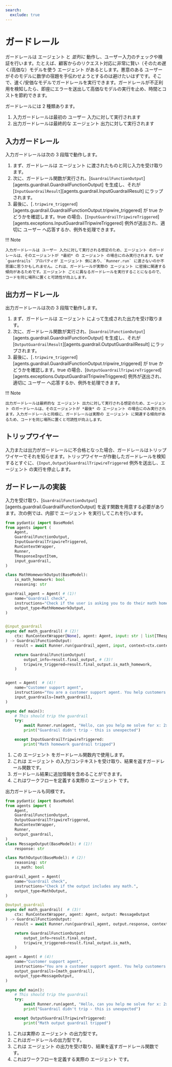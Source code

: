 ```yaml
---
search:
  exclude: true
---
```

# ガードレール

ガードレールは エージェント と _並列に_ 動作し、ユーザー入力のチェックや検証を行います。たとえば、顧客からのリクエスト対応に非常に賢い（そのため遅く/高価な）モデルを使う エージェント があるとします。悪意のある ユーザー がそのモデルに数学の宿題を手伝わせようとするのは避けたいはずです。そこで、速く/安価なモデルでガードレールを実行できます。ガードレールが不正利用を検知したら、即座にエラーを送出して高価なモデルの実行を止め、時間とコストを節約できます。

ガードレールには 2 種類あります。

1. 入力ガードレールは最初の ユーザー 入力に対して実行されます
2. 出力ガードレールは最終的な エージェント 出力に対して実行されます

## 入力ガードレール

入力ガードレールは次の 3 段階で動作します。

1. まず、ガードレールは エージェント に渡されたものと同じ入力を受け取ります。
2. 次に、ガードレール関数が実行され、[`GuardrailFunctionOutput`][agents.guardrail.GuardrailFunctionOutput] を生成し、それが [`InputGuardrailResult`][agents.guardrail.InputGuardrailResult] にラップされます。
3. 最後に、[`.tripwire_triggered`][agents.guardrail.GuardrailFunctionOutput.tripwire_triggered] が true かどうかを確認します。true の場合、[`InputGuardrailTripwireTriggered`][agents.exceptions.InputGuardrailTripwireTriggered] 例外が送出され、適切に ユーザー へ応答するか、例外を処理できます。

!!! Note

    入力ガードレールは ユーザー 入力に対して実行される想定のため、エージェント のガードレールは、そのエージェントが *最初* の エージェント の場合にのみ実行されます。なぜ `guardrails` プロパティが エージェント 側にあり、`Runner.run` に渡さないのか不思議に思うかもしれません。これは、ガードレールが実際の エージェント に密接に関連する傾向があるためです。エージェント ごとに異なるガードレールを実行することになるので、コードを同じ場所に置くと可読性が向上します。

## 出力ガードレール

出力ガードレールは次の 3 段階で動作します。

1. まず、ガードレールは エージェント によって生成された出力を受け取ります。
2. 次に、ガードレール関数が実行され、[`GuardrailFunctionOutput`][agents.guardrail.GuardrailFunctionOutput] を生成し、それが [`OutputGuardrailResult`][agents.guardrail.OutputGuardrailResult] にラップされます。
3. 最後に、[`.tripwire_triggered`][agents.guardrail.GuardrailFunctionOutput.tripwire_triggered] が true かどうかを確認します。true の場合、[`OutputGuardrailTripwireTriggered`][agents.exceptions.OutputGuardrailTripwireTriggered] 例外が送出され、適切に ユーザー へ応答するか、例外を処理できます。

!!! Note

    出力ガードレールは最終的な エージェント 出力に対して実行される想定のため、エージェント のガードレールは、そのエージェントが *最後* の エージェント の場合にのみ実行されます。入力ガードレールと同様に、ガードレールは実際の エージェント に関連する傾向があるため、コードを同じ場所に置くと可読性が向上します。

## トリップワイヤー

入力または出力がガードレールに不合格となった場合、ガードレールはトリップワイヤーでそれを知らせます。トリップワイヤーが作動したガードレールを検知するとすぐに、`{Input,Output}GuardrailTripwireTriggered` 例外を送出し、エージェント の実行を停止します。

## ガードレールの実装

入力を受け取り、[`GuardrailFunctionOutput`][agents.guardrail.GuardrailFunctionOutput] を返す関数を用意する必要があります。次の例では、内部で エージェント を実行してこれを行います。

```python
from pydantic import BaseModel
from agents import (
    Agent,
    GuardrailFunctionOutput,
    InputGuardrailTripwireTriggered,
    RunContextWrapper,
    Runner,
    TResponseInputItem,
    input_guardrail,
)

class MathHomeworkOutput(BaseModel):
    is_math_homework: bool
    reasoning: str

guardrail_agent = Agent( # (1)!
    name="Guardrail check",
    instructions="Check if the user is asking you to do their math homework.",
    output_type=MathHomeworkOutput,
)


@input_guardrail
async def math_guardrail( # (2)!
    ctx: RunContextWrapper[None], agent: Agent, input: str | list[TResponseInputItem]
) -> GuardrailFunctionOutput:
    result = await Runner.run(guardrail_agent, input, context=ctx.context)

    return GuardrailFunctionOutput(
        output_info=result.final_output, # (3)!
        tripwire_triggered=result.final_output.is_math_homework,
    )


agent = Agent(  # (4)!
    name="Customer support agent",
    instructions="You are a customer support agent. You help customers with their questions.",
    input_guardrails=[math_guardrail],
)

async def main():
    # This should trip the guardrail
    try:
        await Runner.run(agent, "Hello, can you help me solve for x: 2x + 3 = 11?")
        print("Guardrail didn't trip - this is unexpected")

    except InputGuardrailTripwireTriggered:
        print("Math homework guardrail tripped")
```

1. この エージェント をガードレール関数内で使用します。
2. これは エージェント の入力/コンテキストを受け取り、結果を返すガードレール関数です。
3. ガードレール結果に追加情報を含めることができます。
4. これはワークフローを定義する実際の エージェント です。

出力ガードレールも同様です。

```python
from pydantic import BaseModel
from agents import (
    Agent,
    GuardrailFunctionOutput,
    OutputGuardrailTripwireTriggered,
    RunContextWrapper,
    Runner,
    output_guardrail,
)
class MessageOutput(BaseModel): # (1)!
    response: str

class MathOutput(BaseModel): # (2)!
    reasoning: str
    is_math: bool

guardrail_agent = Agent(
    name="Guardrail check",
    instructions="Check if the output includes any math.",
    output_type=MathOutput,
)

@output_guardrail
async def math_guardrail(  # (3)!
    ctx: RunContextWrapper, agent: Agent, output: MessageOutput
) -> GuardrailFunctionOutput:
    result = await Runner.run(guardrail_agent, output.response, context=ctx.context)

    return GuardrailFunctionOutput(
        output_info=result.final_output,
        tripwire_triggered=result.final_output.is_math,
    )

agent = Agent( # (4)!
    name="Customer support agent",
    instructions="You are a customer support agent. You help customers with their questions.",
    output_guardrails=[math_guardrail],
    output_type=MessageOutput,
)

async def main():
    # This should trip the guardrail
    try:
        await Runner.run(agent, "Hello, can you help me solve for x: 2x + 3 = 11?")
        print("Guardrail didn't trip - this is unexpected")

    except OutputGuardrailTripwireTriggered:
        print("Math output guardrail tripped")
```

1. これは実際の エージェント の出力型です。
2. これはガードレールの出力型です。
3. これは エージェント の出力を受け取り、結果を返すガードレール関数です。
4. これはワークフローを定義する実際の エージェント です。